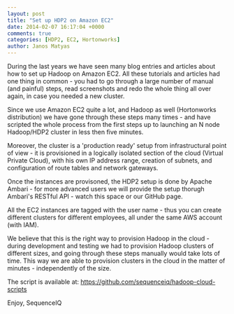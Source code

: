 ```yaml
---
layout: post
title: "Set up HDP2 on Amazon EC2"
date: 2014-02-07 16:17:04 +0000
comments: true
categories: [HDP2, EC2, Hortonworks]
author: Janos Matyas
---
```


During the last years we have seen many blog entries and articles about how to set up Hadoop on Amazon EC2. All these tutorials and articles had one thing in common - you had to go through a large number of manual (and painful) steps, read screenshots and redo the whole thing all over again, in case you needed a new cluster.

Since we use Amazon EC2 quite a lot, and Hadoop as well (Hortonworks distribution) we have gone through these steps many times - and have scripted the whole process from the first steps up to launching an N node Hadoop/HDP2 cluster in less then five minutes.

Moreover, the cluster is a 'production ready' setup from infrastructural point of view - it is provisioned in a logically isolated section of the cloud (Virtual Private Cloud), with his own IP address range, creation of subnets, and configuration of route tables and network gateways.

Once the instances are provisoned, the HDP2 setup is done by Apache Ambari - for more advanced users we will provide the setup thorugh Ambari's RESTful API - watch this space or our GitHub page.

All the EC2 instances are tagged with the user name - thus you can create different clusters for different employees, all under the same AWS account (with IAM).

We believe that this is the right way to provision Hadoop in the cloud - during development and testing we had to provision Hadoop clusters of different sizes, and going through these steps manually would take lots of time. 
This way we are able to provision clusters in the cloud in the matter of minutes - independently of the size.

The script is available at: https://github.com/sequenceiq/hadoop-cloud-scripts

Enjoy,
SequenceIQ

